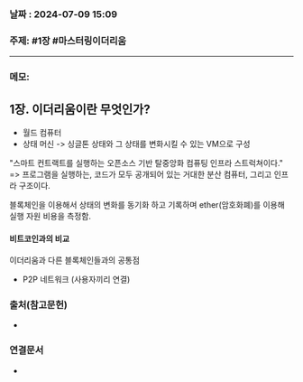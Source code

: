 
### 날짜 : 2024-07-09 15:09

### 주제: #1장 #마스터링이더리움

---
### 메모: 
## 1장. 이더리움이란 무엇인가? 
- 월드 컴퓨터
- 상태 머신 -> 싱글톤 상태와 그 상태를 변화시킬 수 있는 VM으로 구성

"스마트 컨트랙트를 실행하는 오픈소스 기반 탈중앙화 컴퓨팅 인프라 스트럭쳐이다."
=> 프로그램을 실행하는, 코드가 모두 공개되어 있는 거대한 분산 컴퓨터, 그리고 인프라 구조이다.

블록체인을 이용해서 상태의 변화를 동기화 하고 기록하며 ether(암호화폐)를 이용해 실행 자원 비용을 측정함.

#### 비트코인과의 비교
이더리움과 다른 블록체인들과의 공통점
- P2P 네트워크 (사용자끼리 연결)


### 출처(참고문헌)
-

### 연결문서
-